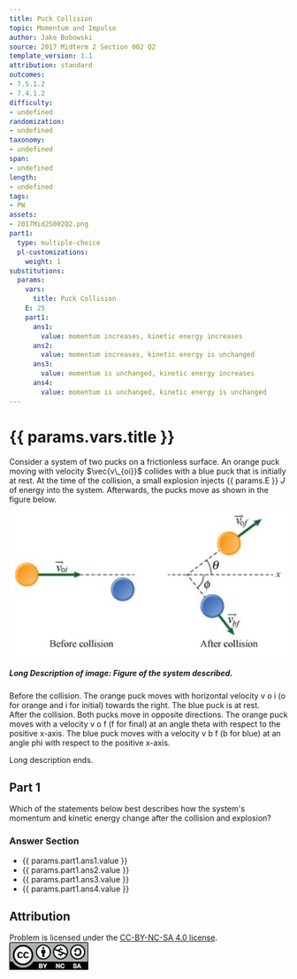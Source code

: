 ```yaml
---
title: Puck Collision
topic: Momentum and Impulse
author: Jake Bobowski
source: 2017 Midterm 2 Section 002 Q2
template_version: 1.1
attribution: standard
outcomes:
- 7.5.1.2
- 7.4.1.2
difficulty:
- undefined
randomization:
- undefined
taxonomy:
- undefined
span:
- undefined
length:
- undefined
tags:
- PW
assets:
- 2017Mid2S002Q2.png
part1:
  type: multiple-choice
  pl-customizations:
    weight: 1
substitutions:
  params:
    vars:
      title: Puck Collision
    E: 25
    part1:
      ans1:
        value: momentum increases, kinetic energy increases
      ans2:
        value: momentum increases, kinetic energy is unchanged
      ans3:
        value: momentum is unchanged, kinetic energy increases
      ans4:
        value: momentum is unchanged, kinetic energy is unchanged
---
```

# {{ params.vars.title }}
Consider a system of two pucks on a frictionless surface. An orange puck moving with velocity $\vec{v\_{oi}}$ collides with a blue puck that is initially at rest. At the time of the collision, a small explosion injects {{ params.E }} $J$ of energy into the system. Afterwards, the pucks move as shown in the figure below.

<img longdesc="Puck Collision.md#desc" alt="Figure of the system described." src="2017Mid2S002Q2.png">

<div id="desc">
<h5>Long Description of image: Figure of the system described.</h5>
Before the collision. The orange puck moves with horizontal velocity v o i (o for orange and i for initial) towards the right. The blue puck is at rest.<br>
After the collision. Both pucks move in opposite directions. The orange puck moves with a velocity v o f (f for final) at an angle theta with respect to the positive x-axis. The blue puck moves with a velocity v b f (b for blue) at an angle phi with respect to the positive x-axis.
<p>Long description ends.</p>
</div>

## Part 1

Which of the statements below best describes how the system's momentum and kinetic energy change after the collision and explosion?

### Answer Section

- {{ params.part1.ans1.value }}
- {{ params.part1.ans2.value }}
- {{ params.part1.ans3.value }}
- {{ params.part1.ans4.value }}

## Attribution

Problem is licensed under the [CC-BY-NC-SA 4.0 license](https://creativecommons.org/licenses/by-nc-sa/4.0/).<br> ![The Creative Commons 4.0 license requiring attribution-BY, non-commercial-NC, and share-alike-SA license.](https://raw.githubusercontent.com/firasm/bits/master/by-nc-sa.png)